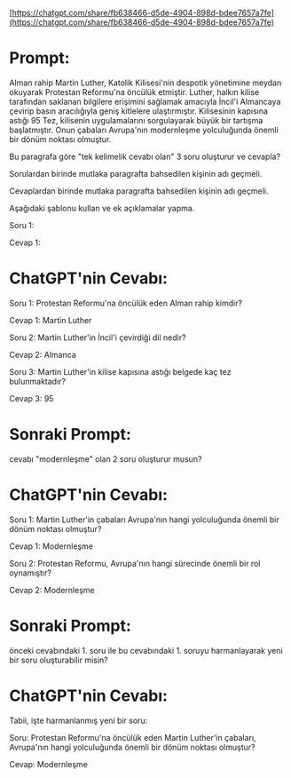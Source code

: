 <link rel="stylesheet" href="../style.css" />
<script src="../main.js"></script>

[https://chatgpt.com/share/fb638466-d5de-4904-898d-bdee7657a7fe](https://chatgpt.com/share/fb638466-d5de-4904-898d-bdee7657a7fe)

# Prompt: 

Alman rahip Martin Luther, Katolik Kilisesi'nin despotik yönetimine meydan okuyarak Protestan Reformu'na öncülük etmiştir. Luther, halkın kilise tarafından saklanan bilgilere erişimini sağlamak amacıyla İncil'i Almancaya çevirip basın aracılığıyla geniş kitlelere ulaştırmıştır. Kilisesinin kapısına astığı 95 Tez, kilisenin uygulamalarını sorgulayarak büyük bir tartışma başlatmıştır. Onun çabaları Avrupa'nın modernleşme yolculuğunda önemli bir dönüm noktası olmuştur.

Bu paragrafa göre "tek kelimelik cevabı olan" 3 soru oluşturur ve cevapla? 

Sorulardan birinde mutlaka paragrafta bahsedilen kişinin adı geçmeli.

Cevaplardan birinde mutlaka paragrafta bahsedilen kişinin adı geçmeli.

Aşağıdaki şablonu kullan ve ek açıklamalar yapma.

Soru 1:

Cevap 1:

# ChatGPT'nin Cevabı:

Soru 1:
Protestan Reformu'na öncülük eden Alman rahip kimdir?

Cevap 1: Martin Luther

Soru 2:
Martin Luther'in İncil'i çevirdiği dil nedir?

Cevap 2: Almanca

Soru 3:
Martin Luther'in kilise kapısına astığı belgede kaç tez bulunmaktadır?

Cevap 3: 95

# Sonraki Prompt: 

cevabı "modernleşme" olan 2 soru oluşturur musun?

# ChatGPT'nin Cevabı:

Soru 1:
Martin Luther'in çabaları Avrupa'nın hangi yolculuğunda önemli bir dönüm noktası olmuştur?

Cevap 1: Modernleşme

Soru 2:
Protestan Reformu, Avrupa'nın hangi sürecinde önemli bir rol oynamıştır?

Cevap 2: Modernleşme

# Sonraki Prompt: 

önceki cevabındaki 1. soru ile bu cevabındaki 1. soruyu harmanlayarak yeni bir soru oluşturabilir misin?

# ChatGPT'nin Cevabı:

Tabii, işte harmanlanmış yeni bir soru:

Soru:
Protestan Reformu'na öncülük eden Martin Luther'in çabaları, Avrupa'nın hangi yolculuğunda önemli bir dönüm noktası olmuştur?

Cevap: Modernleşme